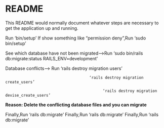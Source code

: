 # README

This README would normally document whatever steps are necessary to get the
application up and running.

Run ‘bin/setup’ If  show something like “permission deny”,Run ‘sudo bin/setup’ 

See which database have not been migrated—>Run ‘sudo bin/rails db:migrate:status RAILS_ENV=development’

Database conflicts—> Run ‘rails destroy migration users’

                                         ‘rails destroy migration create_users’

                                               ‘rails destroy migration devise_create_users’

**Reason: Delete the conflicting database files and you can migrate**

Finally,Run ‘rails db:migrate’
Finally,Run ‘rails db:migrate’
Finally,Run ‘rails db:migrate’
